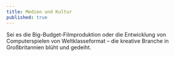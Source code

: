 ```yaml
---
title: Medien und Kultur
published: true
---
```

Sei es die Big-Budget-Filmproduktion oder die Entwicklung von Computerspielen von Weltklasseformat – die kreative Branche in Großbritannien blüht und gedeiht.